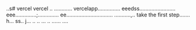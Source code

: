 ..s# vercel
vercel
..
............
vercelapp...............
eeedss........................
eee..............;..............
 ee...............................
...........,..
 take the first step.......
h...
ss..
j...
..
..
...
..
......
....
